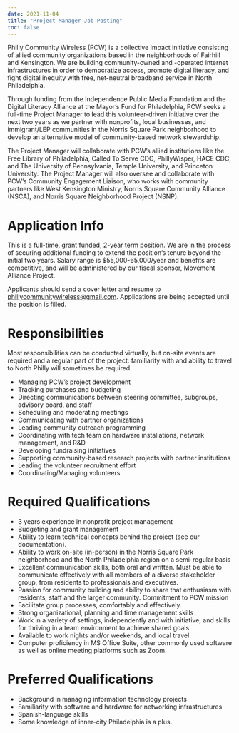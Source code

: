 ```yaml
---
date: 2021-11-04
title: "Project Manager Job Posting"
toc: false
---
```

Philly Community Wireless (PCW) is a collective impact initiative consisting of allied community organizations based in the neighborhoods of Fairhill and Kensington. We are building community-owned and -operated internet infrastructures in order to democratize access, promote digital literacy, and fight digital inequity with free, net-neutral broadband service in North Philadelphia.

Through funding from the Independence Public Media Foundation and the Digital Literacy Alliance at the Mayor’s Fund for Philadelphia, PCW seeks a full-time Project Manager to lead this volunteer-driven initiative over the next two years as we partner with nonprofits, local businesses, and immigrant/LEP communities in the Norris Square Park neighborhood to develop an alternative model of community-based network stewardship. 

The Project Manager will collaborate with PCW’s allied institutions like the Free Library of Philadelphia, Called To Serve CDC, PhillyWisper, HACE CDC, and The University of Pennsylvania, Temple University, and Princeton University. The Project Manager will also oversee and collaborate with PCW’s Community Engagement Liaison, who works with community partners like West Kensington Ministry, Norris Square Community Alliance (NSCA), and Norris Square Neighborhood Project (NSNP).

# Application Info

This is a full-time, grant funded, 2-year term position. We are in the process of securing additional funding to extend the position’s tenure beyond the initial two years. Salary range is $55,000-65,000/year and benefits are competitive, and will be administered by our fiscal sponsor, Movement Alliance Project.

Applicants should send a cover letter and resume to phillycommunitywireless@gmail.com. Applications are being accepted until the position is filled.

# Responsibilities

Most responsibilities can be conducted virtually, but on-site events are required and a regular part of the project: familiarity with and ability to travel to North Philly will sometimes be required.

* Managing PCW’s project development
* Tracking purchases and budgeting
* Directing communications between steering committee, subgroups, advisory board, and staff
* Scheduling and moderating meetings 
* Communicating with partner organizations
* Leading community outreach programming
* Coordinating with tech team on hardware installations, network management, and R&D
* Developing fundraising initiatives
* Supporting community-based research projects with partner institutions
* Leading the volunteer recruitment effort
* Coordinating/Managing volunteers

# Required Qualifications

* 3 years experience in nonprofit project management
* Budgeting and grant management
* Ability to learn technical concepts behind the project (see our documentation).
* Ability to work on-site (in-person) in the Norris Square Park neighborhood and the North Philadelphia region on a semi-regular basis
* Excellent communication skills, both oral and written. Must be able to communicate effectively with all members of a diverse stakeholder group, from residents to professionals and executives.
* Passion for community building and ability to share that enthusiasm with residents, staff and the larger community. Commitment to PCW mission
* Facilitate group processes, comfortably and effectively.
* Strong organizational, planning and time management skills
* Work in a variety of settings, independently and with initiative, and skills for thriving in a team environment to achieve shared goals.
* Available to work nights and/or weekends, and local travel.
* Computer proficiency in MS Office Suite, other commonly used software as well as online meeting platforms such as Zoom.

# Preferred Qualifications

* Background in managing information technology projects
* Familiarity with software and hardware for networking infrastructures
* Spanish-language skills
* Some knowledge of inner-city Philadelphia is a plus.

